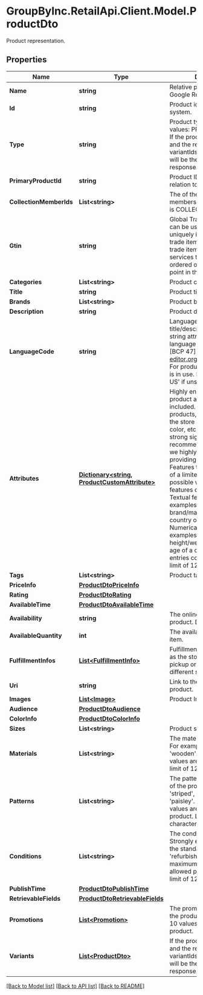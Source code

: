 # GroupByInc.RetailApi.Client.Model.ProductDto
Product representation.

## Properties

Name | Type | Description | Notes
------------ | ------------- | ------------- | -------------
**Name** | **string** | Relative path to product in Google Retail system. | [optional] 
**Id** | **string** | Product id in Google Retail system. | [optional] 
**Type** | **string** | Product type. Possible values: PRIMARY, VARIANT. If the product has variant list and the request specifies the variantIds, requested variants will be the first in the response. | [optional] 
**PrimaryProductId** | **string** | Product ID that is primary in relation to the current one | [optional] 
**CollectionMemberIds** | **List&lt;string&gt;** | The of the collection members when product type is COLLECTION | [optional] 
**Gtin** | **string** | Global Trade Item Number can be used by a company to uniquely identify all of its trade items.GTIN defines trade items as products or services that are priced, ordered or invoiced at any point in the supply chain. | [optional] 
**Categories** | **List&lt;string&gt;** | Product categories (array). | [optional] 
**Title** | **string** | Product title. | [optional] 
**Brands** | **List&lt;string&gt;** | Product brands. | [optional] 
**Description** | **string** | Product description. | [optional] 
**LanguageCode** | **string** | Language of the title/description and other string attributes. Use language tags defined by [BCP 47][https://www.rfc-editor.org/rfc/bcp/bcp47.txt]. For product search this field is in use. It defaults to &#39;en-US&#39; if unset. | [optional] 
**Attributes** | [**Dictionary&lt;string, ProductCustomAttribute&gt;**](ProductCustomAttribute.md) | Highly encouraged. Extra product attributes to be included. For example, for products, this could include the store name, vendor, style, color, etc. These are very strong signals for recommendation model, thus we highly recommend providing the attributes here. Features that can take on one of a limited number of possible values. Two types of features can be set are: Textual features. some examples would be the brand/maker of a product, or country of a customer. Numerical features. Some examples would be the height/weight of a product, or age of a customer.  Max entries count: 200. Length limit of 128 characters. | [optional] 
**Tags** | **List&lt;string&gt;** | Product tags (array). | [optional] 
**PriceInfo** | [**ProductDtoPriceInfo**](ProductDtoPriceInfo.md) |  | [optional] 
**Rating** | [**ProductDtoRating**](ProductDtoRating.md) |  | [optional] 
**AvailableTime** | [**ProductDtoAvailableTime**](ProductDtoAvailableTime.md) |  | [optional] 
**Availability** | **string** | The online availability of the product. Default to IN_STOCK | [optional] 
**AvailableQuantity** | **int** | The available quantity of the item. | [optional] 
**FulfillmentInfos** | [**List&lt;FulfillmentInfo&gt;**](FulfillmentInfo.md) | Fulfillment information, such as the store IDs for in-store pickup or region IDs for different shipping methods. | [optional] 
**Uri** | **string** | Link to the appropriate product. | [optional] 
**Images** | [**List&lt;Image&gt;**](Image.md) | Product Image. | [optional] 
**Audience** | [**ProductDtoAudience**](ProductDtoAudience.md) |  | [optional] 
**ColorInfo** | [**ProductDtoColorInfo**](ProductDtoColorInfo.md) |  | [optional] 
**Sizes** | **List&lt;string&gt;** | Product sizes (array). | [optional] 
**Materials** | **List&lt;string&gt;** | The material of the product. For example, &#39;leather&#39;, &#39;wooden&#39;. A maximum of 20 values are allowed. Length limit of 128 characters | [optional] 
**Patterns** | **List&lt;string&gt;** | The pattern or graphic print of the product. For example, &#39;striped&#39;, &#39;polka dot&#39;, &#39;paisley&#39;. A maximum of 20 values are allowed per product. Length limit of 128 characters. | [optional] 
**Conditions** | **List&lt;string&gt;** | The condition of the product. Strongly encouraged to use the standardvalues: &#39;new&#39;, &#39;refurbished&#39;, &#39;used&#39;. A maximum of 5 values are allowed per product. Length limit of 128 characters. | [optional] 
**PublishTime** | [**ProductDtoPublishTime**](ProductDtoPublishTime.md) |  | [optional] 
**RetrievableFields** | [**ProductDtoRetrievableFields**](ProductDtoRetrievableFields.md) |  | [optional] 
**Promotions** | [**List&lt;Promotion&gt;**](Promotion.md) | The promotions applied to the product. A maximum of 10 values are allowed per product. | [optional] 
**Variants** | [**List&lt;ProductDto&gt;**](ProductDto.md) | If the product has variant list and the request specifies the variantIds, requested variants will be the first in the response. | [optional] 

[[Back to Model list]](../README.md#documentation-for-models) [[Back to API list]](../README.md#documentation-for-api-endpoints) [[Back to README]](../README.md)

